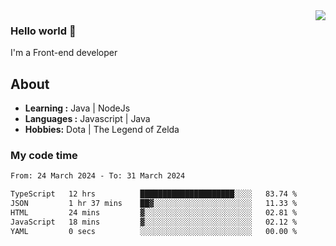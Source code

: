 <img align='right' src="https://github-readme-stats.vercel.app/api?username=jumodada&show_icons=true&theme=vue">

### Hello world 👋

I'm a Front-end developer 
    
## About
-  **Learning :** Java | NodeJs
-  **Languages :** Javascript | Java
-  **Hobbies:** Dota | The Legend of Zelda

### My code time

<!--START_SECTION:waka-->

```txt
From: 24 March 2024 - To: 31 March 2024

TypeScript   12 hrs          █████████████████████░░░░   83.74 %
JSON         1 hr 37 mins    ██▓░░░░░░░░░░░░░░░░░░░░░░   11.33 %
HTML         24 mins         ▓░░░░░░░░░░░░░░░░░░░░░░░░   02.81 %
JavaScript   18 mins         ▓░░░░░░░░░░░░░░░░░░░░░░░░   02.12 %
YAML         0 secs          ░░░░░░░░░░░░░░░░░░░░░░░░░   00.00 %
```

<!--END_SECTION:waka-->
